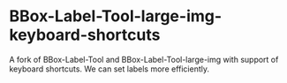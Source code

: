 # BBox-Label-Tool-large-img-keyboard-shortcuts
A fork of BBox-Label-Tool and BBox-Label-Tool-large-img with support of keyboard shortcuts. We can set labels more efficiently.
